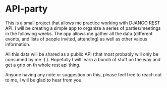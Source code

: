 # API-party

This is a small project that allows me practice working with DJANGO REST API.
I will be creating a simple app to organize a series of parties/meetings in the following weeks.
The app allows me gather all the data (different events, and lists of people invited, attending) as well as other vaious information.

All this data will be shared as a public API (that most probably will only be consumed by me :) ).
Hopefully I will learn a bunch of stuff on the way and get a grip on th whole rest api thing.

Anyone having any note or suggestion on this, please feel free to reach out to me, I will be glad to hear from you.
